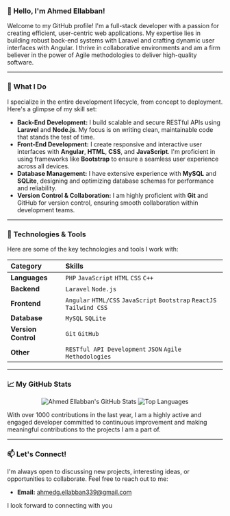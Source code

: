 ### 👋 Hello, I'm Ahmed Ellabban!

Welcome to my GitHub profile! I'm a full-stack developer with a passion for creating efficient, user-centric web applications. My expertise lies in building robust back-end systems with Laravel and crafting dynamic user interfaces with Angular. I thrive in collaborative environments and am a firm believer in the power of Agile methodologies to deliver high-quality software.

---

### 🚀 What I Do

I specialize in the entire development lifecycle, from concept to deployment. Here's a glimpse of my skill set:

-   **Back-End Development:** I build scalable and secure RESTful APIs using **Laravel** and **Node.js**. My focus is on writing clean, maintainable code that stands the test of time.
-   **Front-End Development:** I create responsive and interactive user interfaces with **Angular**, **HTML**, **CSS**, and **JavaScript**. I'm proficient in using frameworks like **Bootstrap** to ensure a seamless user experience across all devices.
-   **Database Management:** I have extensive experience with **MySQL** and **SQLite**, designing and optimizing database schemas for performance and reliability.
-   **Version Control & Collaboration:** I am highly proficient with **Git** and GitHub for version control, ensuring smooth collaboration within development teams.

---

### 🔧 Technologies & Tools

Here are some of the key technologies and tools I work with:

| Category | Skills |
| :--- | :--- |
| **Languages** | `PHP` `JavaScript` `HTML` `CSS` `C++` |
| **Backend** | `Laravel` `Node.js` |
| **Frontend** | `Angular` `HTML/CSS` `JavaScript` `Bootstrap` `ReactJS` `Tailwind CSS`|
| **Database** | `MySQL` `SQLite` |
| **Version Control** | `Git` `GitHub`|
| **Other** | `RESTful API Development` `JSON` `Agile Methodologies`|

---

### 📈 My GitHub Stats

<p align="center">
<img src="https://github-readme-stats.vercel.app/api?username=ahmedGamalEllabban&show_icons=true&theme=dark&count_private=true" alt="Ahmed Ellabban's GitHub Stats" />
<img src="https://github-readme-stats.vercel.app/api/top-langs/?username=ahmedGamalEllabban&layout=compact&theme=dark" alt="Top Languages" />
</p>
With over 1000 contributions in the last year, I am a highly active and engaged developer committed to continuous improvement and making meaningful contributions to the projects I am a part of.

---

### 📫 Let's Connect!

I'm always open to discussing new projects, interesting ideas, or opportunities to collaborate. Feel free to reach out to me:

-   **Email:** [ahmedg.ellabban339@gmail.com](mailto:ahmedg.ellabban339@gmail.com)

I look forward to connecting with you
